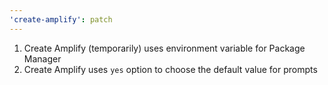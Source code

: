 ```yaml
---
'create-amplify': patch
---
```


1. Create Amplify (temporarily) uses environment variable for Package Manager
2. Create Amplify uses `yes` option to choose the default value for prompts
